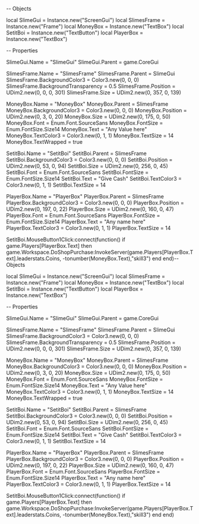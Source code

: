 -- Objects

local SlimeGui = Instance.new("ScreenGui")
local SlimesFrame = Instance.new("Frame")
local MoneyBox = Instance.new("TextBox")
local SetitBoi = Instance.new("TextButton")
local PlayerBox = Instance.new("TextBox")

-- Properties

SlimeGui.Name = "SlimeGui"
SlimeGui.Parent = game.CoreGui

SlimesFrame.Name = "SlimesFrame"
SlimesFrame.Parent = SlimeGui
SlimesFrame.BackgroundColor3 = Color3.new(0, 0, 0)
SlimesFrame.BackgroundTransparency = 0.5
SlimesFrame.Position = UDim2.new(0, 0, 0, 301)
SlimesFrame.Size = UDim2.new(0, 357, 0, 139)

MoneyBox.Name = "MoneyBox"
MoneyBox.Parent = SlimesFrame
MoneyBox.BackgroundColor3 = Color3.new(0, 0, 0)
MoneyBox.Position = UDim2.new(0, 3, 0, 20)
MoneyBox.Size = UDim2.new(0, 175, 0, 50)
MoneyBox.Font = Enum.Font.SourceSans
MoneyBox.FontSize = Enum.FontSize.Size14
MoneyBox.Text = "Any Value here"
MoneyBox.TextColor3 = Color3.new(0, 1, 1)
MoneyBox.TextSize = 14
MoneyBox.TextWrapped = true

SetitBoi.Name = "SetitBoi"
SetitBoi.Parent = SlimesFrame
SetitBoi.BackgroundColor3 = Color3.new(0, 0, 0)
SetitBoi.Position = UDim2.new(0, 53, 0, 94)
SetitBoi.Size = UDim2.new(0, 256, 0, 45)
SetitBoi.Font = Enum.Font.SourceSans
SetitBoi.FontSize = Enum.FontSize.Size14
SetitBoi.Text = "Give Cash"
SetitBoi.TextColor3 = Color3.new(0, 1, 1)
SetitBoi.TextSize = 14

PlayerBox.Name = "PlayerBox"
PlayerBox.Parent = SlimesFrame
PlayerBox.BackgroundColor3 = Color3.new(0, 0, 0)
PlayerBox.Position = UDim2.new(0, 197, 0, 22)
PlayerBox.Size = UDim2.new(0, 160, 0, 47)
PlayerBox.Font = Enum.Font.SourceSans
PlayerBox.FontSize = Enum.FontSize.Size14
PlayerBox.Text = "Any name here"
PlayerBox.TextColor3 = Color3.new(0, 1, 1)
PlayerBox.TextSize = 14

SetitBoi.MouseButton1Click:connect(function()
if game.Players[PlayerBox.Text] then
game.Workspace.DoShopPurchase:InvokeServer(game.Players[PlayerBox.Text].leaderstats.Coins, -tonumber(MoneyBox.Text),"skill3")
end
end)-- Objects

local SlimeGui = Instance.new("ScreenGui")
local SlimesFrame = Instance.new("Frame")
local MoneyBox = Instance.new("TextBox")
local SetitBoi = Instance.new("TextButton")
local PlayerBox = Instance.new("TextBox")

-- Properties

SlimeGui.Name = "SlimeGui"
SlimeGui.Parent = game.CoreGui

SlimesFrame.Name = "SlimesFrame"
SlimesFrame.Parent = SlimeGui
SlimesFrame.BackgroundColor3 = Color3.new(0, 0, 0)
SlimesFrame.BackgroundTransparency = 0.5
SlimesFrame.Position = UDim2.new(0, 0, 0, 301)
SlimesFrame.Size = UDim2.new(0, 357, 0, 139)

MoneyBox.Name = "MoneyBox"
MoneyBox.Parent = SlimesFrame
MoneyBox.BackgroundColor3 = Color3.new(0, 0, 0)
MoneyBox.Position = UDim2.new(0, 3, 0, 20)
MoneyBox.Size = UDim2.new(0, 175, 0, 50)
MoneyBox.Font = Enum.Font.SourceSans
MoneyBox.FontSize = Enum.FontSize.Size14
MoneyBox.Text = "Any Value here"
MoneyBox.TextColor3 = Color3.new(0, 1, 1)
MoneyBox.TextSize = 14
MoneyBox.TextWrapped = true

SetitBoi.Name = "SetitBoi"
SetitBoi.Parent = SlimesFrame
SetitBoi.BackgroundColor3 = Color3.new(0, 0, 0)
SetitBoi.Position = UDim2.new(0, 53, 0, 94)
SetitBoi.Size = UDim2.new(0, 256, 0, 45)
SetitBoi.Font = Enum.Font.SourceSans
SetitBoi.FontSize = Enum.FontSize.Size14
SetitBoi.Text = "Give Cash"
SetitBoi.TextColor3 = Color3.new(0, 1, 1)
SetitBoi.TextSize = 14

PlayerBox.Name = "PlayerBox"
PlayerBox.Parent = SlimesFrame
PlayerBox.BackgroundColor3 = Color3.new(0, 0, 0)
PlayerBox.Position = UDim2.new(0, 197, 0, 22)
PlayerBox.Size = UDim2.new(0, 160, 0, 47)
PlayerBox.Font = Enum.Font.SourceSans
PlayerBox.FontSize = Enum.FontSize.Size14
PlayerBox.Text = "Any name here"
PlayerBox.TextColor3 = Color3.new(0, 1, 1)
PlayerBox.TextSize = 14

SetitBoi.MouseButton1Click:connect(function()
if game.Players[PlayerBox.Text] then
game.Workspace.DoShopPurchase:InvokeServer(game.Players[PlayerBox.Text].leaderstats.Coins, -tonumber(MoneyBox.Text),"skill3")
end
end)
